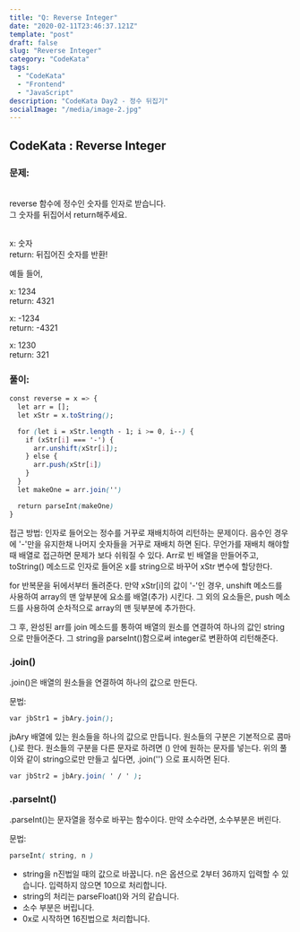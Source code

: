 ```yaml
---
title: "Q: Reverse Integer"
date: "2020-02-11T23:46:37.121Z"
template: "post"
draft: false
slug: "Reverse Integer"
category: "CodeKata"
tags:
  - "CodeKata"
  - "Frontend"
  - "JavaScript"
description: "CodeKata Day2 - 정수 뒤집기"
socialImage: "/media/image-2.jpg"
---
```


## CodeKata : Reverse Integer

### 문제: 
<br>reverse 함수에 정수인 숫자를 인자로 받습니다.
<br>그 숫자를 뒤집어서 return해주세요.

<br>x: 숫자
<br>return: 뒤집어진 숫자를 반환!

예들 들어,

x: 1234
<br>return: 4321

x: -1234
<br>return: -4321

x: 1230
<br>return: 321


### 풀이:

```css
const reverse = x => {
  let arr = [];
  let xStr = x.toString();

  for (let i = xStr.length - 1; i >= 0, i--) {
    if (xStr[i] === '-') {
      arr.unshift(xStr[i]);
    } else {
      arr.push(xStr[i])
    }
  }
  let makeOne = arr.join('')

  return parseInt(makeOne)
} 
```


접근 방법:
인자로 들어오는 정수를 거꾸로 재배치하여 리턴하는 문제이다. 음수인 경우에 '-'만을 유지한채 나머지 숫자들을 거꾸로 재배치 하면 된다.
무언가를 재배치 해야할때 배열로 접근하면 문제가 보다 쉬워질 수 있다.
Arr로 빈 배열을 만들어주고, toString() 메소드로 인자로 들어온 x를 string으로 바꾸어 xStr 변수에 할당한다.

for 반복문을 뒤에서부터 돌려준다.
만약 xStr[i]의 값이 '-'인 경우, unshift 메소드를 사용하여 array의 맨 앞부분에 요소를 배열(추가) 시킨다.
그 외의 요소들은, push 메소드를 사용하여 순차적으로 array의 맨 뒷부분에 추가한다.

그 후, 완성된 arr를 join 메소드를 통하여 배열의 원소를 연결하여 하나의 값인 string으로 만들어준다.
그 string을 parseInt()함으로써 integer로 변환하여 리턴해준다.


### .join()

.join()은 배열의 원소들을 연결하여 하나의 값으로 만든다.

문법:
```css
var jbStr1 = jbAry.join();
````

jbAry 배열에 있는 원소들을 하나의 값으로 만듭니다. 원소들의 구분은 기본적으로 콤마(,)로 한다. 원소들의 구분을 다른 문자로 하려면 () 안에 원하는 문자를 넣는다.
위의 풀이와 같이 string으로만 만들고 싶다면, .join('') 으로 표시하면 된다.
```css
var jbStr2 = jbAry.join( ' / ' );
````


### .parseInt()

.parseInt()는 문자열을 정수로 바꾸는 함수이다. 만약 소수라면, 소수부분은 버린다.

문법:
```css
parseInt( string, n )
````

- string을 n진법일 때의 값으로 바꿉니다. n은 옵션으로 2부터 36까지 입력할 수 있습니다. 입력하지 않으면 10으로 처리합니다.
- string의 처리는 parseFloat()와 거의 같습니다.
- 소수 부분은 버립니다.
- 0x로 시작하면 16진법으로 처리합니다.
